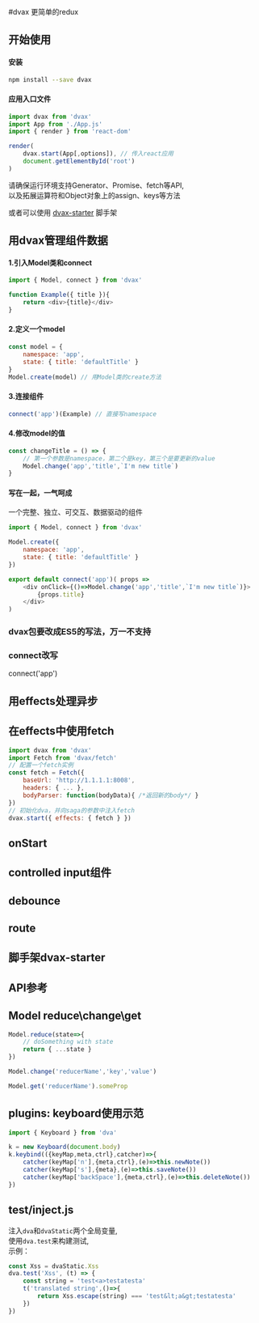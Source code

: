 #dvax
更简单的redux


## 开始使用
#### 安装  

``` bash
npm install --save dvax
```
#### 应用入口文件

```javascript
import dvax from 'dvax'
import App from './App.js'
import { render } from 'react-dom'

render(
	dvax.start(App[,options]), // 传入react应用
	document.getElementById('root')
)
```
请确保运行环境支持Generator、Promise、fetch等API,  
以及拓展运算符和Object对象上的assign、keys等方法

或者可以使用 [dvax-starter](http://wwwbaidu.com) 脚手架
## 用dvax管理组件数据
#### 1.引入Model类和connect
``` javascript
import { Model, connect } from 'dvax'

function Example({ title }){
	return <div>{title}</div>
}
```
#### 2.定义一个model
```javascript
const model = {
	namespace: 'app',
	state: { title: 'defaultTitle' } 
}
Model.create(model) // 用Model类的create方法
```
#### 3.连接组件
``` javascript 
connect('app')(Example) // 直接写namespace
```
#### 4.修改model的值
``` javascript
const changeTitle = () => {
	// 第一个参数是namespace，第二个是key，第三个是要更新的value
	Model.change('app','title',`I'm new title`)
}
```
#### 写在一起，一气呵成
一个完整、独立、可交互、数据驱动的组件

``` javascript 
import { Model, connect } from 'dvax' 

Model.create({
	namespace: 'app',
	state: { title: 'defaultTitle' }
})

export default connect('app')( props =>
	<div onClick={()=>Model.change('app','title',`I'm new title`)}>
		{props.title}
	</div>
)
```
### dvax包要改成ES5的写法，万一不支持
### connect改写
connect('app')

## 用effects处理异步
## 在effects中使用fetch
```javascript
import dvax from 'dvax'
import Fetch from 'dvax/fetch'
// 配置一个fetch实例
const fetch = Fetch({ 
	baseUrl: 'http://1.1.1.1:8008',
	headers: { ... },
	bodyParser: function(bodyData){ /*返回新的body*/ } 
})
// 初始化dva，并向saga的参数中注入fetch
dvax.start({ effects: { fetch } })
```
## onStart
## controlled input组件
## debounce
## route
## 脚手架dvax-starter
## API参考


## Model reduce\change\get

```javascript
Model.reduce(state=>{
	// doSomething with state
    return { ...state }
})
```   
```javascript
Model.change('reducerName','key','value')
```   
```javascript
Model.get('reducerName').someProp
```   
## plugins: keyboard使用示范
```javascript
import { Keyboard } from 'dva'

k = new Keyboard(document.body)
k.keybind(({keyMap,meta,ctrl},catcher)=>{
    catcher(keyMap['n'],{meta,ctrl},(e)=>this.newNote())
    catcher(keyMap['s'],{meta},(e)=>this.saveNote())
    catcher(keyMap['backSpace'],{meta,ctrl},(e)=>this.deleteNote())
})
```


## test/inject.js
注入`dva`和`dvaStatic`两个全局变量,  
使用`dva.test`来构建测试,  
示例：  

```javascript
const Xss = dvaStatic.Xss
dva.test('Xss', (t) => {
    const string = 'test<a>testatesta'
    t('translated string',()=>{
        return Xss.escape(string) === 'test&lt;a&gt;testatesta' 
    })
})
```
